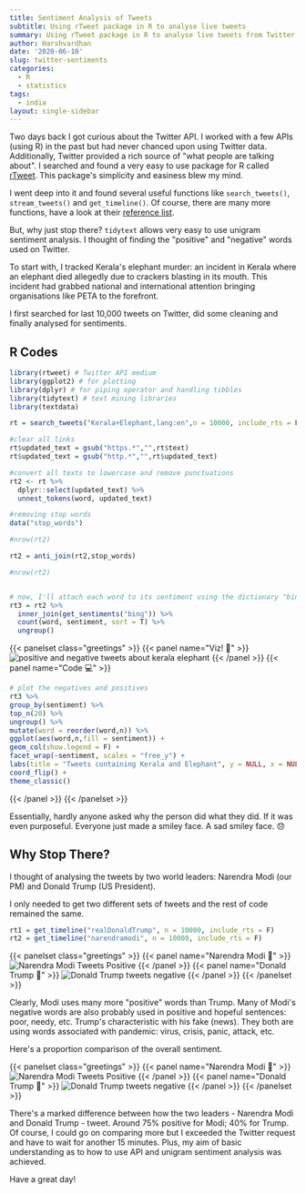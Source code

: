 ```yaml
---
title: Sentiment Analysis of Tweets
subtitle: Using rTweet package in R to analyse live tweets
summary: Using rTweet package in R to analyse live tweets from Twitter
author: Harshvardhan
date: '2020-06-10'
slug: twitter-sentiments
categories:
  - R
  - statistics
tags:
  - india
layout: single-sidebar
---
```


Two days back I got curious about the Twitter API. I worked with a few APIs (using R) in the past but had never chanced upon using Twitter data. Additionally, Twitter provided a rich source of "what people are talking about". I searched and found a very easy to use package for R called [rTweet](https://docs.ropensci.org/rtweet/). This package's simplicity and easiness blew my mind.

I went deep into it and found several useful functions like `search_tweets()`, `stream_tweets()` and `get_timeline()`. Of course, there are many more functions, have a look at their [reference list](https://docs.ropensci.org/rtweet/reference/index.html).

But, why just stop there? `tidytext` allows very easy to use unigram sentiment analysis. I thought of finding the "positive" and "negative" words used on Twitter.

To start with, I tracked Kerala's elephant murder: an incident in Kerala where an elephant died allegedly due to crackers blasting in its mouth. This incident had grabbed national and international attention bringing organisations like PETA to the forefront.

I first searched for last 10,000 tweets on Twitter, did some cleaning and finally analysed for sentiments.


## R Codes


```r
library(rtweet) # Twitter API medium
library(ggplot2) # for plotting
library(dplyr) # for piping operator and handling tibbles
library(tidytext) # text mining libraries
library(textdata)

rt = search_tweets("Kerala+Elephant,lang:en",n = 10000, include_rts = F)

#clear all links
rt$updated_text = gsub("https.*","",rt$text)
rt$updated_text = gsub("http.*","",rt$updated_text)

#convert all texts to lowercase and remove punctuations 
rt2 <- rt %>%
  dplyr::select(updated_text) %>%
  unnest_tokens(word, updated_text)

#removing stop words
data("stop_words")

#nrow(rt2)

rt2 = anti_join(rt2,stop_words)

#nrow(rt2)


# now, I'll attach each word to its sentiment using the dictionary "bing"
rt3 = rt2 %>%
  inner_join(get_sentiments("bing")) %>%
  count(word, sentiment, sort = T) %>%
  ungroup()
```

{{< panelset class="greetings" >}}
{{< panel name="Viz! :wave:" >}}
  ![positive and negative tweets about kerala elephant](images/Rplot.png)
{{< /panel >}}
{{< panel name="Code :computer:" >}}
  
  ```r
  # plot the negatives and positives
  rt3 %>%
  group_by(sentiment) %>%
  top_n(20) %>%
  ungroup() %>%
  mutate(word = reorder(word,n)) %>%
  ggplot(aes(word,n,fill = sentiment)) +
  geom_col(show.legend = F) +
  facet_wrap(~sentiment, scales = "free_y") +
  labs(title = "Tweets containing Kerala and Elephant", y = NULL, x = NULL) +
  coord_flip() +
  theme_classic()
  ```
{{< /panel >}}
{{< /panelset >}}



Essentially, hardly anyone asked why the person did what they did. If it was even purposeful. Everyone just made a smiley face. A sad smiley face. :disappointed:

## Why Stop There?

I thought of analysing the tweets by two world leaders: Narendra Modi (our PM) and Donald Trump (US President). 

I only needed to get two different sets of tweets and the rest of code remained the same.


```r
rt1 = get_timeline("realDonaldTrump", n = 10000, include_rts = F)
rt2 = get_timeline("narendramodi", n = 10000, include_rts = F)
```

{{< panelset class="greetings" >}}
{{< panel name="Narendra Modi :shell:" >}}
  ![Narendra Modi Tweets Positive](images/Rplot02.png)
{{< /panel >}}
{{< panel name="Donald Trump :statue_of_liberty:" >}}
  ![Donald Trump tweets negative](images/Rplot05.png)
{{< /panel >}}
{{< /panelset >}}


Clearly, Modi uses many more "positive" words than Trump. Many of Modi's negative words are also probably used in positive and hopeful sentences: poor, needy, etc. Trump's characteristic with his fake (news). They both are using words associated with pandemic: virus, crisis, panic, attack, etc.

Here's a proportion comparison of the overall sentiment.

{{< panelset class="greetings" >}}
{{< panel name="Narendra Modi :shell:" >}}
  ![Narendra Modi Tweets Positive](images/Rplot03.png)
{{< /panel >}}
{{< panel name="Donald Trump :statue_of_liberty:" >}}
  ![Donald Trump tweets negative](images/Rplot04.png)
{{< /panel >}}
{{< /panelset >}}

There's a marked difference between how the two leaders - Narendra Modi and Donald Trump - tweet. Around 75% positive for Modi; 40% for Trump. Of course, I could go on comparing more but I exceeded the Twitter request and have to wait for another 15 minutes. Plus, my aim of basic understanding as to how to use API and unigram sentiment analysis was achieved. 

Have a great day!
